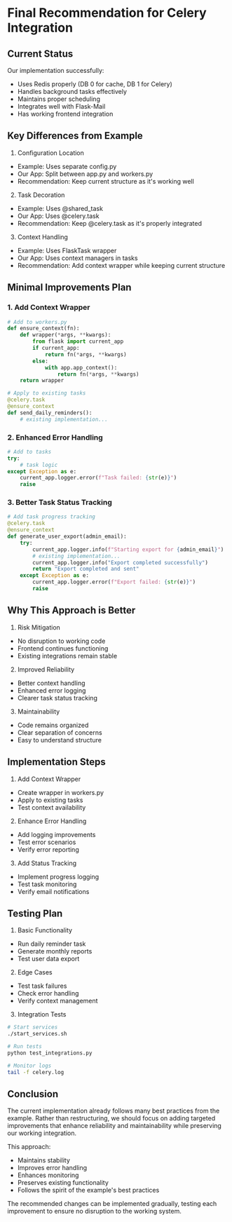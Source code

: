 # Final Recommendation for Celery Integration

## Current Status

Our implementation successfully:
- Uses Redis properly (DB 0 for cache, DB 1 for Celery)
- Handles background tasks effectively
- Maintains proper scheduling
- Integrates well with Flask-Mail
- Has working frontend integration

## Key Differences from Example

1. Configuration Location
- Example: Uses separate config.py
- Our App: Split between app.py and workers.py
- Recommendation: Keep current structure as it's working well

2. Task Decoration
- Example: Uses @shared_task
- Our App: Uses @celery.task
- Recommendation: Keep @celery.task as it's properly integrated

3. Context Handling
- Example: Uses FlaskTask wrapper
- Our App: Uses context managers in tasks
- Recommendation: Add context wrapper while keeping current structure

## Minimal Improvements Plan

### 1. Add Context Wrapper
```python
# Add to workers.py
def ensure_context(fn):
    def wrapper(*args, **kwargs):
        from flask import current_app
        if current_app:
            return fn(*args, **kwargs)
        else:
            with app.app_context():
                return fn(*args, **kwargs)
    return wrapper

# Apply to existing tasks
@celery.task
@ensure_context
def send_daily_reminders():
    # existing implementation...
```

### 2. Enhanced Error Handling
```python
# Add to tasks
try:
    # task logic
except Exception as e:
    current_app.logger.error(f"Task failed: {str(e)}")
    raise
```

### 3. Better Task Status Tracking
```python
# Add task progress tracking
@celery.task
@ensure_context
def generate_user_export(admin_email):
    try:
        current_app.logger.info(f"Starting export for {admin_email}")
        # existing implementation...
        current_app.logger.info("Export completed successfully")
        return "Export completed and sent"
    except Exception as e:
        current_app.logger.error(f"Export failed: {str(e)}")
        raise
```

## Why This Approach is Better

1. Risk Mitigation
- No disruption to working code
- Frontend continues functioning
- Existing integrations remain stable

2. Improved Reliability
- Better context handling
- Enhanced error logging
- Clearer task status tracking

3. Maintainability
- Code remains organized
- Clear separation of concerns
- Easy to understand structure

## Implementation Steps

1. Add Context Wrapper
- Create wrapper in workers.py
- Apply to existing tasks
- Test context availability

2. Enhance Error Handling
- Add logging improvements
- Test error scenarios
- Verify error reporting

3. Add Status Tracking
- Implement progress logging
- Test task monitoring
- Verify email notifications

## Testing Plan

1. Basic Functionality
- Run daily reminder task
- Generate monthly reports
- Test user data export

2. Edge Cases
- Test task failures
- Check error handling
- Verify context management

3. Integration Tests
```bash
# Start services
./start_services.sh

# Run tests
python test_integrations.py

# Monitor logs
tail -f celery.log
```

## Conclusion

The current implementation already follows many best practices from the example. Rather than restructuring, we should focus on adding targeted improvements that enhance reliability and maintainability while preserving our working integration.

This approach:
- Maintains stability
- Improves error handling
- Enhances monitoring
- Preserves existing functionality
- Follows the spirit of the example's best practices

The recommended changes can be implemented gradually, testing each improvement to ensure no disruption to the working system.